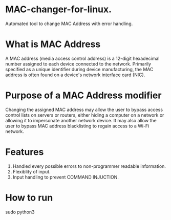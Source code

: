 # MAC-changer-for-linux.
Automated tool to change MAC Address with error handling.

# What is MAC Address
A MAC address (media access control address) is a 12-digit hexadecimal number assigned to each device connected to the network. Primarily specified as a unique identifier during device manufacturing, the MAC address is often found on a device's network interface card (NIC).

# Purpose of a MAC Address modifier
Changing the assigned MAC address may allow the user to bypass access control lists on servers or routers, either hiding a computer on a network or allowing it to impersonate another network device. It may also allow the user to bypass MAC address blacklisting to regain access to a Wi-Fi network.

# Features
1. Handled every possible errors to non-programmer readable information.
2. Flexiblity of input.
3. Input handling to prevent COMMAND INJUCTION.


# How to run 
sudo python3 
